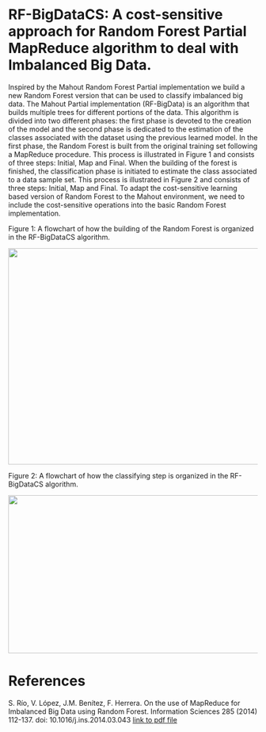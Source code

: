 
# RF-BigDataCS: A cost-sensitive approach for Random Forest Partial MapReduce algorithm to deal with Imbalanced Big Data.

Inspired by the Mahout Random Forest Partial implementation we build a new Random Forest version that can be used to classify imbalanced big data. The Mahout Partial implementation (RF-BigData) is an algorithm that builds multiple trees for different portions of the data. This algorithm is divided into two different phases: the first phase is devoted to the creation of the model and the second phase is dedicated to the estimation of the classes associated with the dataset using the previous learned model. In the first phase, the Random Forest is built from the original training set following a MapReduce procedure. This process is illustrated in Figure 1 and consists of three steps: Initial, Map and Final. When the building of the forest is finished, the classification phase is initiated to estimate the class associated to a data sample set. This process is illustrated in Figure 2 and consists of three steps: Initial, Map and Final. To adapt the cost-sensitive learning based version of Random Forest to the Mahout environment, we need to include the cost-sensitive operations into the basic Random Forest implementation.

Figure 1: A flowchart of how the building of the Random Forest is organized in the RF-BigDataCS algorithm.

<img src=http://sci2s.ugr.es/sites/default/files/files/TematicWebSites/BigData/rf_cs_big.png width=598 height=437 />

Figure 2: A flowchart of how the classifying step is organized in the RF-BigDataCS algorithm.

<img src=http://sci2s.ugr.es/sites/default/files/files/TematicWebSites/BigData/rf_cs_bigclas.png width=507 height=319 />

# References

S. Río, V. López, J.M. Benítez, F. Herrera. On the use of MapReduce for Imbalanced Big Data using Random Forest. Information Sciences 285 (2014) 112-137. doi: 10.1016/j.ins.2014.03.043 [link to pdf file](http://sci2s.ugr.es/sites/default/files/ficherosPublicaciones/1742_2014-delRio-INS.pdf)

